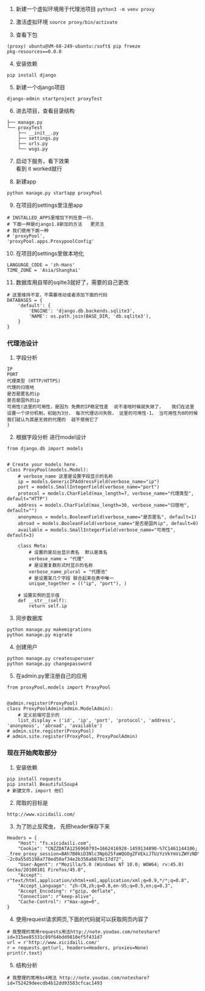 1. 新建一个虚拟环境用于代理池项目
`python3 -m venv proxy`

2. 激活虚拟环境
`source proxy/bin/activate`

3. 查看下包
```
(proxy) ubuntu@VM-68-249-ubuntu:/soft$ pip freeze
pkg-resources==0.0.0
```

4. 安装依赖
```
pip install django
```

5. 新建一个django项目
```
django-admin startproject proxyTest
```
6. 进去项目，查看目录结构
```
├── manage.py
└── proxyTest
    ├── __init__.py
    ├── settings.py
    ├── urls.py
    └── wsgi.py
```

7. 启动下服务，看下效果   
看到 it worked就行

8. 新建app
```
python manage.py startapp proxyPool
```

9. 在项目的settings里注册app
```
# INSTALLED_APPS里增加下列任意一行，
# 下面一种是django1.8新加的方法   更灵活
# 我们使用下面一种
# 'proxyPool',
'proxyPool.apps.ProxypoolConfig'
```

10. 在项目的settings里做本地化
```
LANGUAGE_CODE = 'zh-Hans'
TIME_ZONE = 'Asia/Shanghai'
```

11. 数据库用自带的sqilte3就好了，需要的自己更改
```
# 这里维持不变，不需要改动或者添加下面的代码
DATABASES = {
    'default': {
        'ENGINE': 'django.db.backends.sqlite3',
        'NAME': os.path.join(BASE_DIR, 'db.sqlite3'),
    }
}
```

### 代理池设计
1. 字段分析
```
IP
PORT
代理类型 (HTTP/HTTPS)
代理的归宿地  
是否是匿名的ip
是否是国外的ip
可用性(这里的可用性，是因为 免费的IP稳定性差  说不准啥时候就失效了，   我们在这里设置一个评分机制，初始为3分， 每次代理访问失败， 这里的可用性-1， 当可用性为0的时候  我们就认为其是无效的代理的  就不使用它了
)   
```
2. 根据字段分析 进行model设计
```
from django.db import models


# Create your models here.
class ProxyPool(models.Model):
    # verbose_name 这里是设置字段显示的名称
    ip = models.GenericIPAddressField(verbose_name="ip")
    port = models.SmallIntegerField(verbose_name="port")
    protocol = models.CharField(max_length=7, verbose_name="代理类型", default="HTTP")
    address = models.CharField(max_length=30, verbose_name="归宿地", default="")
    anonymous = models.BooleanField(verbose_name="是否匿名", default=1)
    abroad = models.BooleanField(verbose_name="是否是国外ip", default=0)
    available = models.SmallIntegerField(verbose_name="可用性", default=3)

    class Meta:
        # 设置的是后台显示表名  默认是类名
        verbose_name = "代理"
        # 是设置复数形式时显示的名称
        verbose_name_plural = "代理池"
        # 是设置某几个字段 联合起来在表中唯一
        unique_together = (("ip", "port"), )

    # 设置实例的显示值
    def __str__(self):
        return self.ip
```

3. 同步数据库
```
python manage.py makemigrations
python manage.py migrate

```
4. 创建用户
```
python manage.py createsuperuser
python manage.py changepassword
```

5. 在admin.py里注册自己的应用
```
from proxyPool.models import ProxyPool


@admin.register(ProxyPool)
class ProxyPoolAdmin(admin.ModelAdmin):
    # 定义前端可显示的
    list_display = ('id', 'ip', 'port', 'protocol', 'address', 'anonymous', 'abroad', 'available')
# admin.site.register(ProxyPool)
# admin.site.register(ProxyPool, ProxyPoolAdmin)
```

### 现在开始爬取部分

1. 安装依赖
```
pip install requests
pip install BeautifulSoup4
# 新建文件，import 他们
```

2. 爬取的目标是
```
http://www.xicidaili.com/
```
3. 为了防止反爬虫， 先把header保存下来
```
Headers = {
    "Host": "fs.xicidaili.com",
    "Cookie": "CNZZDATA1256960793=1662416928-1459134890-%7C1461144106; _free_proxy_session=BAh7B0kiD3Nlc3Npb25faWQGOgZFVEkiJTUzYzVkYmViZWYzNDY5YjFlNWVhNjFkZDhlYWZkYTE2BjsAVEkiEF9jc3JmX3Rva2VuBjsARkkiMUI1aTgrenAzTXBiUVpqQ21CZjh4MlFQRE1RWjZJMzl3ZnNweEs2azhTc3c9BjsARg%3D%3D--2c0a55d5198a778ed50af34e2b356ab878c17d72",
    "User-Agent": r"Mozilla/5.0 (Windows NT 10.0; WOW64; rv:45.0) Gecko/20100101 Firefox/45.0",
    "Accept": r"text/html,application/xhtml+xml,application/xml;q=0.9,*/*;q=0.8",
    "Accept_Language": "zh-CN,zh;q=0.8,en-US;q=0.5,en;q=0.3",
    "Accept_Encoding": r"gzip, deflate",
    "Connection": r"keep-alive",
    "Cache-Control": r"max-age=0",
}
```
4. 使用request请求网页,下面的代码就可以获取网页内容了
```
# 我整理的常用requests用法http://note.youdao.com/noteshare?id=315ee85331c89f64bdd9810ef5f431d7
url = r'http://www.xicidaili.com/'
r = requests.get(url, headers=Headers, proxies=None)
print(r.text)
```

5. 结构分析

```
# 我整理的常用bs4用法 http://note.youdao.com/noteshare?id=752429deecdb4b12dd93583cfcac1493
```
